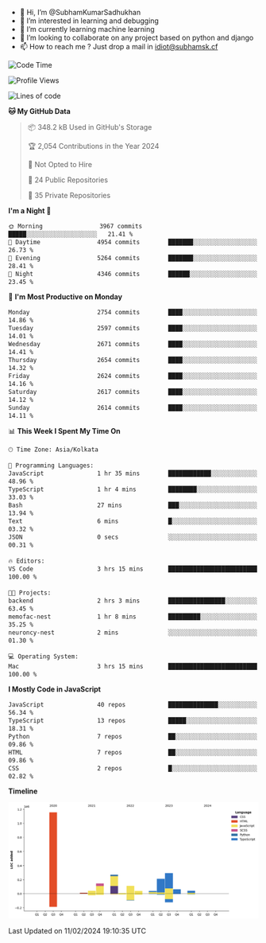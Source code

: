- 👋 Hi, I’m @SubhamKumarSadhukhan
- 👀 I’m interested in learning and debugging
- 🌱 I’m currently learning machine learning
- 💞️ I’m looking to collaborate on any project based on python and django
- 📫 How to reach me ?
      Just drop a mail in idiot@subhamsk.cf

<!---
SubhamKumarSadhukhan/SubhamKumarSadhukhan is a ✨ special ✨ repository because its `README.md` (this file) appears on your GitHub profile.
You can click the Preview link to take a look at your changes.
--->


<!--START_SECTION:waka-->
![Code Time](http://img.shields.io/badge/Code%20Time-1%2C929%20hrs%2018%20mins-blue)

![Profile Views](http://img.shields.io/badge/Profile%20Views-0-blue)

![Lines of code](https://img.shields.io/badge/From%20Hello%20World%20I%27ve%20Written-2.4%20million%20lines%20of%20code-blue)

**🐱 My GitHub Data** 

> 📦 348.2 kB Used in GitHub's Storage 
 > 
> 🏆 2,054 Contributions in the Year 2024
 > 
> 🚫 Not Opted to Hire
 > 
> 📜 24 Public Repositories 
 > 
> 🔑 35 Private Repositories 
 > 
**I'm a Night 🦉** 

```text
🌞 Morning                3967 commits        █████░░░░░░░░░░░░░░░░░░░░   21.41 % 
🌆 Daytime                4954 commits        ███████░░░░░░░░░░░░░░░░░░   26.73 % 
🌃 Evening                5264 commits        ███████░░░░░░░░░░░░░░░░░░   28.41 % 
🌙 Night                  4346 commits        ██████░░░░░░░░░░░░░░░░░░░   23.45 % 
```
📅 **I'm Most Productive on Monday** 

```text
Monday                   2754 commits        ████░░░░░░░░░░░░░░░░░░░░░   14.86 % 
Tuesday                  2597 commits        ████░░░░░░░░░░░░░░░░░░░░░   14.01 % 
Wednesday                2671 commits        ████░░░░░░░░░░░░░░░░░░░░░   14.41 % 
Thursday                 2654 commits        ████░░░░░░░░░░░░░░░░░░░░░   14.32 % 
Friday                   2624 commits        ████░░░░░░░░░░░░░░░░░░░░░   14.16 % 
Saturday                 2617 commits        ████░░░░░░░░░░░░░░░░░░░░░   14.12 % 
Sunday                   2614 commits        ████░░░░░░░░░░░░░░░░░░░░░   14.11 % 
```


📊 **This Week I Spent My Time On** 

```text
🕑︎ Time Zone: Asia/Kolkata

💬 Programming Languages: 
JavaScript               1 hr 35 mins        ████████████░░░░░░░░░░░░░   48.96 % 
TypeScript               1 hr 4 mins         ████████░░░░░░░░░░░░░░░░░   33.03 % 
Bash                     27 mins             ███░░░░░░░░░░░░░░░░░░░░░░   13.94 % 
Text                     6 mins              █░░░░░░░░░░░░░░░░░░░░░░░░   03.32 % 
JSON                     0 secs              ░░░░░░░░░░░░░░░░░░░░░░░░░   00.31 % 

🔥 Editors: 
VS Code                  3 hrs 15 mins       █████████████████████████   100.00 % 

🐱‍💻 Projects: 
backend                  2 hrs 3 mins        ████████████████░░░░░░░░░   63.45 % 
memofac-nest             1 hr 8 mins         █████████░░░░░░░░░░░░░░░░   35.25 % 
neuroncy-nest            2 mins              ░░░░░░░░░░░░░░░░░░░░░░░░░   01.30 % 

💻 Operating System: 
Mac                      3 hrs 15 mins       █████████████████████████   100.00 % 
```

**I Mostly Code in JavaScript** 

```text
JavaScript               40 repos            ██████████████░░░░░░░░░░░   56.34 % 
TypeScript               13 repos            █████░░░░░░░░░░░░░░░░░░░░   18.31 % 
Python                   7 repos             ██░░░░░░░░░░░░░░░░░░░░░░░   09.86 % 
HTML                     7 repos             ██░░░░░░░░░░░░░░░░░░░░░░░   09.86 % 
CSS                      2 repos             █░░░░░░░░░░░░░░░░░░░░░░░░   02.82 % 
```



**Timeline**

![Lines of Code chart](https://raw.githubusercontent.com/SubhamKumarSadhukhan/SubhamKumarSadhukhan/main/assets/bar_graph.png)


 Last Updated on 11/02/2024 19:10:35 UTC
<!--END_SECTION:waka-->
